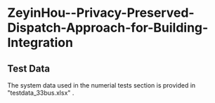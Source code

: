 # ZeyinHou--Privacy-Preserved-Dispatch-Approach-for-Building-Integration

## Test Data
The system data used in the numerial tests section is provided in "testdata_33bus.xlsx" .
